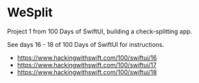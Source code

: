 # WeSplit
Project 1 from 100 Days of SwiftUI, building a check-splitting app.

See days 16 - 18 of 100 Days of SwiftUI for instructions.
- https://www.hackingwithswift.com/100/swiftui/16
- https://www.hackingwithswift.com/100/swiftui/17
- https://www.hackingwithswift.com/100/swiftui/18
